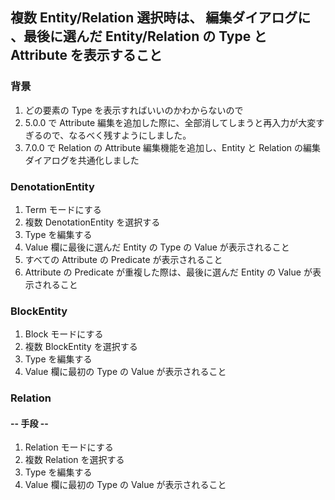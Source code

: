 ## 複数 Entity/Relation 選択時は、 編集ダイアログに 、最後に選んだ Entity/Relation の Type と Attribute を表示すること

### 背景

1.  どの要素の Type を表示すればいいのかわからないので
2.  5.0.0 で Attribute 編集を追加した際に、全部消してしまうと再入力が大変すぎるので、なるべく残すようにしました。
3.  7.0.0 で Relation の Attribute 編集機能を追加し、Entity と Relation の編集ダイアログを共通化しました

### DenotationEntity

1.  Term モードにする
2.  複数 DenotationEntity を選択する
3.  Type を編集する
4.  Value 欄に最後に選んだ Entity の Type の Value が表示されること
5.  すべての Attribute の Predicate が表示されること
6.  Attribute の Predicate が重複した際は、最後に選んだ Entity の Value が表示されること

### BlockEntity

1.  Block モードにする
2.  複数 BlockEntity を選択する
3.  Type を編集する
4.  Value 欄に最初の Type の Value が表示されること

### Relation

#### -- 手段 --

1.  Relation モードにする
2.  複数 Relation を選択する
3.  Type を編集する
4.  Value 欄に最初の Type の Value が表示されること
